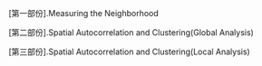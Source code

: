 [第一部份].Measuring the Neighborhood

[第二部份].Spatial Autocorrelation and Clustering(Global Analysis)

[第三部份].Spatial Autocorrelation and Clustering(Local Analysis)
